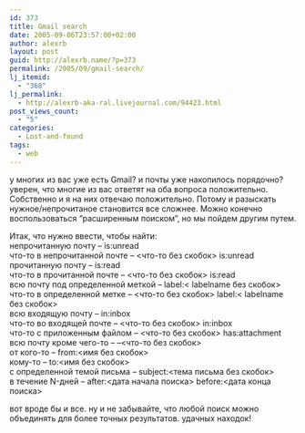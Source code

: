 ```yaml
---
id: 373
title: Gmail search
date: 2005-09-06T23:57:00+02:00
author: alexrb
layout: post
guid: http://alexrb.name/?p=373
permalink: /2005/09/gmail-search/
lj_itemid:
  - "368"
lj_permalink:
  - http://alexrb-aka-ral.livejournal.com/94423.html
post_views_count:
  - "5"
categories:
  - Lost-and-found
tags:
  - web
---
```

у многих из вас уже есть Gmail? и почты уже накопилось порядочно? уверен, что многие из вас ответят на оба вопроса положительно.  
Собственно и я на них отвечаю положительно. Потому и разыскать нужное/непрочитаное становится все сложнее. Можно конечно воспользоваться &#8220;расширенным поиском&#8221;, но мы пойдем другим путем.

Итак, что нужно ввести, чтобы найти:  
непрочитанную почту &#8211; is:unread  
что-то в непрочитанной почте &#8211; <что-то без скобок> is:unread  
прочитанную почту &#8211; is:read  
что-то в прочитанной почте &#8211; <что-то без скобок> is:read  
всю почту под определенной меткой &#8211; label:< labelname без скобок>  
что-то в определенной метке &#8211; <что-то без скобок> label:< labelname без скобок>  
всю входящую почту &#8211; in:inbox  
что-то во входящей почте &#8211; <что-то без скобок> in:inbox  
что-то с приложенным файлом &#8211; <что-то без скобок> has:attachment  
всю почту кроме чего-то &#8211; &#8211;<что-то без скобок>  
от кого-то &#8211; from:<имя без скобок>  
кому-то &#8211; to:<имя без скобок>  
с определенной темой письма &#8211; subject:<тема письма без скобок>  
в течение N-дней &#8211; after:<дата начала поиска> before:<дата конца поиска>

вот вроде бы и все. ну и не забывайте, что любой поиск можно объединять для более точных результатов. удачных находок!